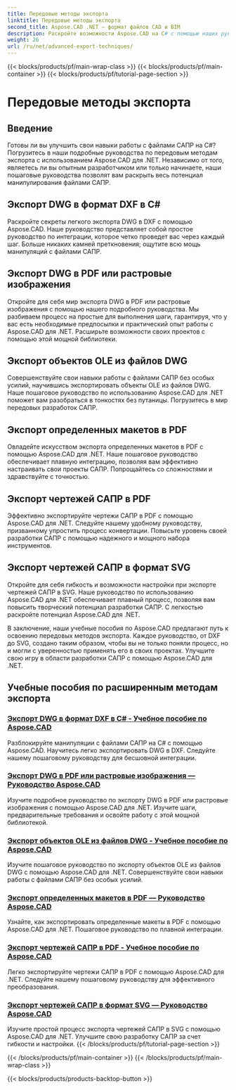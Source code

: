 ```yaml
---
title: Передовые методы экспорта
linktitle: Передовые методы экспорта
second_title: Aspose.CAD .NET — формат файлов CAD и BIM
description: Раскройте возможности Aspose.CAD на C# с помощью наших руководств по передовым методам экспорта. Легко экспортируйте DWG в DXF, PDF, растровые изображения, объекты OLE и т. д.
weight: 26
url: /ru/net/advanced-export-techniques/
---
```


{{< blocks/products/pf/main-wrap-class >}}
{{< blocks/products/pf/main-container >}}
{{< blocks/products/pf/tutorial-page-section >}}

# Передовые методы экспорта


## Введение

Готовы ли вы улучшить свои навыки работы с файлами САПР на C#? Погрузитесь в наши подробные руководства по передовым методам экспорта с использованием Aspose.CAD для .NET. Независимо от того, являетесь ли вы опытным разработчиком или только начинаете, наши пошаговые руководства позволят вам раскрыть весь потенциал манипулирования файлами САПР.

## Экспорт DWG в формат DXF в C#

Раскройте секреты легкого экспорта DWG в DXF с помощью Aspose.CAD. Наше руководство представляет собой простое руководство по интеграции, которое четко проведет вас через каждый шаг. Больше никаких камней преткновения; ощутите всю мощь манипуляций с файлами САПР.

## Экспорт DWG в PDF или растровые изображения

Откройте для себя мир экспорта DWG в PDF или растровые изображения с помощью нашего подробного руководства. Мы разбиваем процесс на простые для выполнения шаги, гарантируя, что у вас есть необходимые предпосылки и практический опыт работы с Aspose.CAD для .NET. Расширьте возможности своих проектов с помощью этой мощной библиотеки.

## Экспорт объектов OLE из файлов DWG

Совершенствуйте свои навыки работы с файлами САПР без особых усилий, научившись экспортировать объекты OLE из файлов DWG. Наше пошаговое руководство по использованию Aspose.CAD для .NET поможет вам разобраться в тонкостях без путаницы. Погрузитесь в мир передовых разработок САПР.

## Экспорт определенных макетов в PDF

Овладейте искусством экспорта определенных макетов в PDF с помощью Aspose.CAD для .NET. Наше пошаговое руководство обеспечивает плавную интеграцию, позволяя вам эффективно настраивать свои проекты САПР. Попрощайтесь со сложностями и здравствуйте с точностью.

## Экспорт чертежей САПР в PDF

Эффективно экспортируйте чертежи САПР в PDF с помощью Aspose.CAD для .NET. Следуйте нашему удобному руководству, призванному упростить процесс конвертации. Повысьте уровень своей разработки САПР с помощью надежного и мощного набора инструментов.

## Экспорт чертежей САПР в формат SVG

Откройте для себя гибкость и возможности настройки при экспорте чертежей САПР в SVG. Наше руководство по использованию Aspose.CAD для .NET обеспечивает плавный процесс, позволяя вам повысить творческий потенциал разработки САПР. С легкостью раскройте потенциал Aspose.CAD для .NET.

В заключение, наши учебные пособия по Aspose.CAD предлагают путь к освоению передовых методов экспорта. Каждое руководство, от DXF до SVG, создано таким образом, чтобы вы не только поняли процесс, но и могли с уверенностью применять его в своих проектах. Улучшите свою игру в области разработки САПР с помощью Aspose.CAD для .NET.
## Учебные пособия по расширенным методам экспорта
### [Экспорт DWG в формат DXF в C# - Учебное пособие по Aspose.CAD](./exporting-dwg-to-dxf/)
Разблокируйте манипуляции с файлами САПР на C# с помощью Aspose.CAD. Научитесь легко экспортировать DWG в DXF. Следуйте нашему пошаговому руководству для бесшовной интеграции.
### [Экспорт DWG в PDF или растровые изображения — Руководство Aspose.CAD](./exporting-dwg-to-pdf-or-raster-images/)
Изучите подробное руководство по экспорту DWG в PDF или растровые изображения с помощью Aspose.CAD для .NET. Изучите шаги, предварительные требования и освойте работу с этой мощной библиотекой.
### [Экспорт объектов OLE из файлов DWG - Учебное пособие по Aspose.CAD](./exporting-ole-objects-from-dwg/)
Изучите пошаговое руководство по экспорту объектов OLE из файлов DWG с помощью Aspose.CAD для .NET. Совершенствуйте свои навыки работы с файлами САПР без особых усилий.
### [Экспорт определенных макетов в PDF — Руководство Aspose.CAD](./exporting-specific-layouts-to-pdf/)
Узнайте, как экспортировать определенные макеты в PDF с помощью Aspose.CAD для .NET. Пошаговое руководство по плавной интеграции.
### [Экспорт чертежей САПР в PDF - Учебное пособие по Aspose.CAD](./exporting-cad-drawings-to-pdf/)
Легко экспортируйте чертежи САПР в PDF с помощью Aspose.CAD для .NET. Следуйте нашему пошаговому руководству для эффективного преобразования.
### [Экспорт чертежей САПР в формат SVG — Руководство Aspose.CAD](./exporting-cad-drawings-to-svg/)
Изучите простой процесс экспорта чертежей САПР в SVG с помощью Aspose.CAD для .NET. Улучшите свою разработку САПР за счет гибкости и настройки.
{{< /blocks/products/pf/tutorial-page-section >}}

{{< /blocks/products/pf/main-container >}}
{{< /blocks/products/pf/main-wrap-class >}}

{{< blocks/products/products-backtop-button >}}
